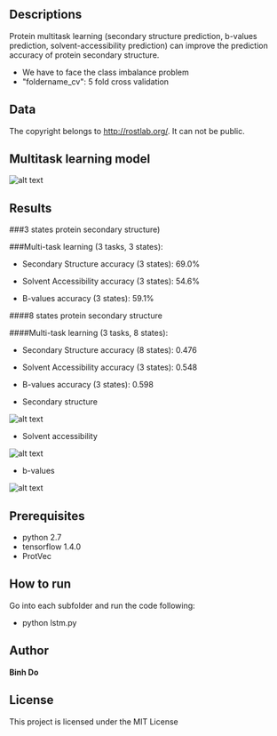 ## Descriptions

Protein multitask learning (secondary structure prediction, b-values prediction, solvent-accessibility prediction) can improve the prediction accuracy of protein secondary structure.

- We have to face the class imbalance problem
- "foldername_cv": 5 fold cross validation

## Data

The copyright belongs to http://rostlab.org/. It can not be public.

## Multitask learning model

![alt text](https://raw.githubusercontent.com/peace195/protein-prediction/master/multitask.jpg)

## Results

###3 states protein secondary structure)

###Multi-task learning (3 tasks, 3 states):

- Secondary Structure accuracy (3 states): 69.0%

- Solvent Accessibility accuracy (3 states): 54.6%

- B-values accuracy (3 states): 59.1%


####8 states protein secondary structure

####Multi-task learning (3 tasks, 8 states):

- Secondary Structure accuracy (8 states): 0.476

- Solvent Accessibility accuracy (3 states): 0.548

- B-values accuracy (3 states): 0.598

* Secondary structure

![alt text](https://raw.githubusercontent.com/peace195/protein-prediction/master/multitask-learning/multitask-8states/cm1.png)

* Solvent accessibility

![alt text](https://raw.githubusercontent.com/peace195/protein-prediction/master/multitask-learning/multitask-8states/cm2.png)

* b-values

![alt text](https://raw.githubusercontent.com/peace195/protein-prediction/master/multitask-learning/multitask-8states/cm3.png)


## Prerequisites

* python 2.7
* tensorflow 1.4.0
* ProtVec

## How to run

Go into each subfolder and run the code following:

* python lstm.py

## Author

**Binh Do**

## License

This project is licensed under the MIT License

